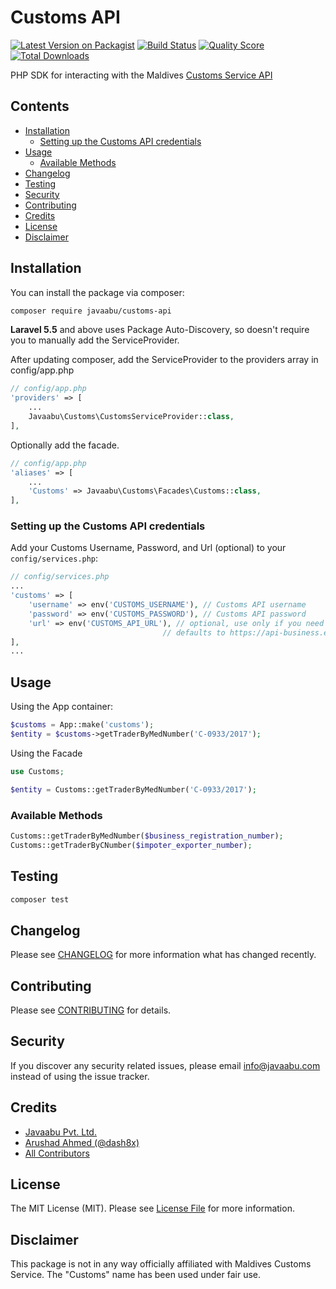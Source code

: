 # Customs API

[![Latest Version on Packagist](https://img.shields.io/packagist/v/javaabu/customs-api.svg?style=flat-square)](https://packagist.org/packages/javaabu/customs-api)
[![Build Status](https://img.shields.io/travis/javaabu/customs-api/master.svg?style=flat-square)](https://travis-ci.org/javaabu/customs-api)
[![Quality Score](https://img.shields.io/scrutinizer/g/javaabu/customs-api.svg?style=flat-square)](https://scrutinizer-ci.com/g/javaabu/customs-api)
[![Total Downloads](https://img.shields.io/packagist/dt/javaabu/customs-api.svg?style=flat-square)](https://packagist.org/packages/javaabu/customs-api)

PHP SDK for interacting with the Maldives [Customs Service API](https://api.customs.gov.mv/)

## Contents

- [Installation](#installation)
    - [Setting up the Customs API credentials](#setting-up-the-customs-api-credentials)
- [Usage](#usage)
    - [Available Methods](#available-methods)
- [Changelog](#changelog)
- [Testing](#testing)
- [Security](#security)
- [Contributing](#contributing)
- [Credits](#credits)
- [License](#license)
- [Disclaimer](#disclaimer)

## Installation

You can install the package via composer:

``` bash
composer require javaabu/customs-api
```

**Laravel 5.5** and above uses Package Auto-Discovery, so doesn't require you to manually add the ServiceProvider.

After updating composer, add the ServiceProvider to the providers array in config/app.php

```php
// config/app.php
'providers' => [
    ...
    Javaabu\Customs\CustomsServiceProvider::class,
],
```

Optionally add the facade.
```php
// config/app.php
'aliases' => [
    ...
    'Customs' => Javaabu\Customs\Facades\Customs::class,
],
```

### Setting up the Customs API credentials

Add your Customs Username, Password, and Url (optional) to your `config/services.php`:

```php
// config/services.php
...
'customs' => [
    'username' => env('CUSTOMS_USERNAME'), // Customs API username 
    'password' => env('CUSTOMS_PASSWORD'), // Customs API password 
    'url' => env('CUSTOMS_API_URL'), // optional, use only if you need to override the default,
                                  // defaults to https://api-business.egov.mv/WebApi/api/   
],
...
```

## Usage

Using the App container:


``` php
$customs = App::make('customs');
$entity = $customs->getTraderByMedNumber('C-0933/2017');
```

Using the Facade

``` php
use Customs;

$entity = Customs::getTraderByMedNumber('C-0933/2017');
```

### Available Methods

``` php
Customs::getTraderByMedNumber($business_registration_number);
Customs::getTraderByCNumber($impoter_exporter_number);
```  

## Testing

``` bash
composer test
```

## Changelog

Please see [CHANGELOG](CHANGELOG.md) for more information what has changed recently.

## Contributing

Please see [CONTRIBUTING](CONTRIBUTING.md) for details.

## Security

If you discover any security related issues, please email info@javaabu.com instead of using the issue tracker.

## Credits

- [Javaabu Pvt. Ltd.](https://github.com/javaabu)
- [Arushad Ahmed (@dash8x)](http://arushad.org)
- [All Contributors](../../contributors)

## License

The MIT License (MIT). Please see [License File](LICENSE.md) for more information.

## Disclaimer

This package is not in any way officially affiliated with Maldives Customs Service.
The "Customs" name has been used under fair use.
